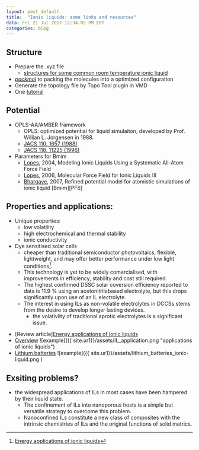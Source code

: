```yaml
---
layout: post_default
title:  "Ionic liquids: some links and resources"
data: Fri 21 Jul 2017 12:34:05 PM EDT
categories: blog
---
```

## Structure
- Prepare the .xyz file
    - [structures for some common room temperature ionic liquid](https://github.com/vladislavivanistsev/RTIL-FF)
- [*packmol*](http://www.ime.unicamp.br/~martinez/packmol/home.shtml) to packing the molecules into a optimized configuration  
- Generate the topology file by Topo Tool plugin in VMD
- One [tutorial](http://paulllhuang.blogspot.com/search?q=lammps)

## Potential
- OPLS-AA/AMBER framework
    + OPLS: optimized potential for liquid simulaiton, developed by Prof. Willian L. Jorgensen in 1988.
    + [JACS 110, 1657 (1988)](http://pubs.acs.org/doi/abs/10.1021/ja00214a001)
    + [JACS 118, 11225 (1996)](http://pubs.acs.org/doi/abs/10.1021/ja9621760)
- Parameters for Bmim
    + [Lopes](http://pubs.acs.org/doi/abs/10.1021/jp0362133), 2004, Modeling Ionic Liquids Using a Systematic All-Atom Force Field
    + [Lopes](http://pubs.acs.org/doi/abs/10.1021/jp063901o), 2006, Molecular Force Field for Ionic Liquids III
    + [Bhargave](http://aip.scitation.org/doi/full/10.1063/1.2772268), 2007, Refined potential model for atomistic simulations of ionic liquid [Bmim][PF6]

## Properties and applications:
- Unique properties: 
    - low volatility 
    - high electrochemical and thermal stability
    - ionic conductivity
- Dye sensitised solar cells
    + cheaper than traditional semiconductor photovoltaics, flexible, lightweight, and may offer better performance under low light conditions[^IL_review].
    + This technology is yet to be widely comercialised, with improvements in efficiency, stability and cost still required.
    + The highest confirmed DSSC solar coversion efficiency reported to data is 11.9 % using an acetonitrilebased electrolyte, but this drops significantly upon use of an IL electrolyte. 
    + The interest in using ILs as non-volatile electrolytes in DCCSs stems from the desire to develop longer lasting devices.
        + the volativlity of traditional aprotic electrolytes is a significant issue. 
+ [Review article][Energy applications of ionic liquids](http://pubs.rsc.org/en/content/articlelanding/2014/ee/c3ee42099j#!divAbstract)
+ [Overview](http://lem.ch.unito.it/didattica/infochimica/Liquidi%20Ionici/ApplicationsMap.html#M)
 ![example]({{ site.ur1}}/assets/IL_application.png  "applications of ionic liquids")
+ [Lithium batteries](https://www.nature.com/nmat/journal/v8/n8/pdf/nmat2448.pdf)
 ![example]({{ site.ur1}}/assets/lithium_batteries_ionic-liquid.png )

## Exsiting problems?
- the widespread applications of ILs in most cases have been hampered by their liquid state.
    + The confinement of ILs into nanoporous hosts is a simple but versatile strategy to overcome this problem.
    + Nanoconfined ILs constitute a new class of composites with the intrinsic chemistries of ILs and the original functions of solid matrics.

[^IL_review]: [Energy applications of ionic liquids](http://pubs.rsc.org/en/content/articlelanding/2014/ee/c3ee42099j#!divAbstract)
